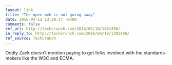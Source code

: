 ```yaml
---
layout: link
title: "The open web is not going away"
date: 2016-04-12 13:29:47 -0400
comments: false
ref_url: http://techcrunch.com/2016/04/10/1301496/
in_reply_to: http://techcrunch.com/2016/04/10/1301496/
ref_source: TechCrunch
---
```


Oddly Zack doesn’t mention paying to get folks involved with the standards-makers like the W3C and ECMA.